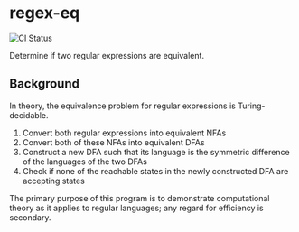 # regex-eq

[![CI Status](https://github.com/peppermintpatty5/regex-eq/workflows/Continuous%20Integration/badge.svg)](https://github.com/peppermintpatty5/regex-eq/actions/workflows/ci.yml)

Determine if two regular expressions are equivalent.

## Background

In theory, the equivalence problem for regular expressions is Turing-decidable.

1. Convert both regular expressions into equivalent NFAs
2. Convert both of these NFAs into equivalent DFAs
3. Construct a new DFA such that its language is the symmetric difference of the languages of the two DFAs
4. Check if none of the reachable states in the newly constructed DFA are accepting states

The primary purpose of this program is to demonstrate computational theory as it applies to regular languages; any regard for efficiency is secondary.
